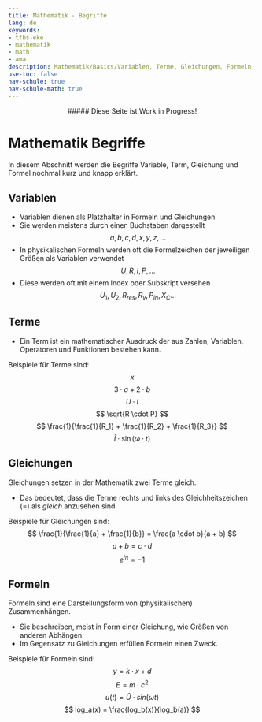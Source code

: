 ```yaml
---
title: Mathematik - Begriffe
lang: de
keywords:
- tfbs-eke
- mathematik
- math
- ama
description: Mathematik/Basics/Variablen, Terme, Gleichungen, Formeln, ...
use-toc: false
nav-schule: true
nav-schule-math: true
---
```


<center>
##### Diese Seite ist Work in Progress!
</center>


# Mathematik Begriffe

In diesem Abschnitt werden die Begriffe Variable, Term, Gleichung und Formel nochmal kurz und knapp erklärt.

## Variablen

- Variablen dienen als Platzhalter in Formeln und Gleichungen
- Sie werden meistens durch einen Buchstaben dargestellt
  $$ a, b, c, d, x, y, z, \dots $$
- In physikalischen Formeln werden oft die Formelzeichen der jeweiligen Größen als Variablen verwendet
  $$ U, R, I, P, \dots $$
- Diese werden oft mit einem Index oder Subskript versehen
  $$ U_1, U_2, R_{res}, R_v, P_{in}, X_C \dots $$

## Terme

- Ein Term ist ein mathematischer Ausdruck der aus Zahlen, Variablen, Operatoren und Funktionen bestehen kann.

Beispiele für Terme sind:
$$ x $$
$$ 3 \cdot a+2 \cdot b $$
$$ U \cdot I $$
$$ \sqrt{R \cdot P} $$
$$ \frac{1}{\frac{1}{R_1} + \frac{1}{R_2} + \frac{1}{R_3}} $$
$$ \hat{I} \cdot \sin(\omega \cdot t) $$

## Gleichungen

Gleichungen setzen in der Mathematik zwei Terme gleich.

- Das bedeutet, dass die Terme rechts und links des Gleichheitszeichen ($=$) als *gleich* anzusehen sind

Beispiele für Gleichungen sind:
$$ \frac{1}{\frac{1}{a} + \frac{1}{b}} = \frac{a \cdot b}{a + b} $$
$$ a + b = c \cdot d $$
$$ e^{i\pi} = -1 $$

## Formeln

Formeln sind eine Darstellungsform von (physikalischen) Zusammenhängen.

- Sie beschreiben, meist in Form einer Gleichung, wie Größen von anderen Abhängen.
- Im Gegensatz zu Gleichungen erfüllen Formeln einen Zweck.

Beispiele für Formeln sind:
$$ y = k \cdot x + d $$
$$ E = m \cdot c^2 $$
$$ u(t) = \hat{U} \cdot sin(\omega t) $$
$$ log_a(x) = \frac{log_b(x)}{log_b(a)} $$
